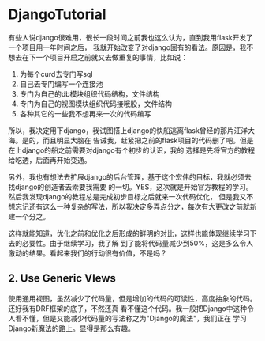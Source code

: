 # DjangoTutorial

有些人说django很难用，很长一段时间之前我也这么认为，直到我用flask开发了一个项目用一年时间之后，
我就开始改变了对django固有的看法。原因是，我不想去在下一个项目开启之前就又去做重复的事情，比如说：
1. 为每个curd去专门写sql
2. 自己去专门编写一个连接池
3. 专门为自己的db模块组织代码结构，文件结构
4. 专门为自己的视图模块组织代码接哦股，文件结构
5. 各种其它的一些我不想再来一次的代码编写

所以，我决定用下django，我试图搭上django的快船逃离flask曾经的那片汪洋大海。是的，而且明显大脑在
告诫我，赶紧把之前的flask项目的代码删了吧。但是在上django的船之前需要对django有个初步的认识，我的
选择是先将官方的教程给吃透，后面再开始变通。

另外，我也有想法去扩展django的后台管理，基于这个宏伟的目标，我就必须去找django的创造者去索要我需要
的一切。YES，这次就是开始官方教程的学习。然后我发现django的教程总是完成初步目标之后就来一次代码优化，
但是我又不想忘记还有这么一种复杂的写法，所以我决定多弄点分之，每次有大更改之前就新建一个分之。

这样就能知道，优化之前和优化之后形成的鲜明的对比，这样也能体现继续学习下去的必要性。由于继续学习，我了解
到了能将代码量减少到50%，这是多么令人激动的结果。看起来我们的行动很有价值，不是吗？

## 2. Use Generic VIews

使用通用视图，虽然减少了代码量，但是增加的代码的可读性，高度抽象的代码。还好我有DRF框架的底子，不然还真
看不懂这个代码。我一般把Django中这种令人看不懂，但是又能减少代码量的写法称之为"Django的魔法"，我们正在
学习Django新魔法的路上。显得是那么有趣。